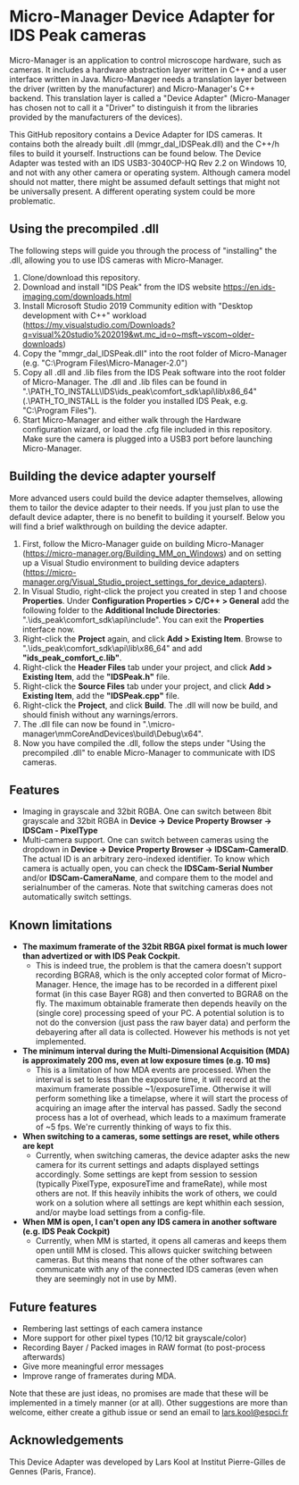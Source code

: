 # Micro-Manager Device Adapter for IDS Peak cameras
Micro-Manager is an application to control microscope hardware, such as cameras. It includes a hardware abstraction layer written in C++ and a user interface written in Java. Micro-Manager needs a translation layer between the driver (written by the manufacturer) and Micro-Manager's C++ backend. This translation layer is called a "Device Adapter" (Micro-Manager has chosen not to call it a "Driver" to distinguish it from the libraries provided by the manufacturers of the devices).

This GitHub repository contains a Device Adapter for IDS cameras. It contains both the already built .dll (mmgr_dal_IDSPeak.dll) and the C++/h files to build it yourself. Instructions can be found below. The Device Adapter was tested with an IDS USB3-3040CP-HQ Rev 2.2 on Windows 10, and not with any other camera or operating system. Although camera model should not matter, there might be assumed default settings that might not be universally present. A different operating system could be more problematic. 

## Using the precompiled .dll
The following steps will guide you through the process of "installing" the .dll, allowing you to use IDS cameras with Micro-Manager.
1. Clone/download this repository.
2. Download and install "IDS Peak" from the IDS website https://en.ids-imaging.com/downloads.html
3. Install Microsoft Studio 2019 Community edition with "Desktop development with C++" workload (https://my.visualstudio.com/Downloads?q=visual%20studio%202019&wt.mc_id=o~msft~vscom~older-downloads)
4. Copy the "mmgr_dal_IDSPeak.dll" into the root folder of Micro-Manager (e.g. "C:\Program Files\Micro-Manager-2.0")
5. Copy all .dll and .lib files from the IDS Peak software into the root folder of Micro-Manager. The .dll and .lib files can be found in ".\PATH_TO_INSTALL\IDS\ids_peak\comfort_sdk\api\lib\x86_64" (.\PATH_TO_INSTALL is the folder you installed IDS Peak, e.g. "C:\Program Files").
6. Start Micro-Manager and either walk through the Hardware configuration wizard, or load the .cfg file included in this repository. Make sure the camera is plugged into a USB3 port before launching Micro-Manager.

## Building the device adapter yourself
More advanced users could build the device adapter themselves, allowing them to tailor the device adapter to their needs. If you just plan to use the default device adapter, there is no benefit to building it yourself. Below you will find a brief walkthrough on building the device adapter.
1. First, follow the Micro-Manager guide on building Micro-Manager (https://micro-manager.org/Building_MM_on_Windows) and on setting up a Visual Studio environment to building device adapters (https://micro-manager.org/Visual_Studio_project_settings_for_device_adapters).
2. In Visual Studio, right-click the project you created in step 1 and choose **Properties**. Under **Configuration Properties > C/C++ > General** add the following folder to the **Additional Include Directories**: ".\ids_peak\comfort_sdk\api\include". You can exit the **Properties** interface now.
3. Right-click the **Project** again, and click **Add > Existing Item**. Browse to ".\ids_peak\comfort_sdk\api\lib\x86_64" and add **"ids_peak_comfort_c.lib"**.
4. Right-click the **Header Files** tab under your project, and click **Add > Existing Item**, add the **"IDSPeak.h"** file.
5. Right-click the **Source Files** tab under your project, and click **Add > Existing Item**, add the **"IDSPeak.cpp"** file.
6. Right-click the **Project**, and click **Build**. The .dll will now be build, and should finish without any warnings/errors.
7. The .dll file can now be found in ".\micro-manager\mmCoreAndDevices\build\Debug\x64".
8. Now you have compiled the .dll, follow the steps under "Using the precompiled .dll" to enable Micro-Manager to communicate with IDS cameras.

## Features
- Imaging in grayscale and 32bit RGBA. One can switch between 8bit grayscale and 32bit RGBA in **Device -> Device Property Browser -> IDSCam - PixelType**
- Multi-camera support. One can switch between cameras using the dropdown in **Device -> Device Property Browser -> IDSCam-CameraID**. The actual ID is an arbitrary zero-indexed identifier. To know which camera is actually open, you can check the **IDSCam-Serial Number** and/or **IDSCam-CameraName**, and compare them to the model and serialnumber of the cameras. Note that switching cameras does not automatically switch settings.

## Known limitations
- **The maximum framerate of the 32bit RBGA pixel format is much lower than advertized or with IDS Peak Cockpit.**
  - This is indeed true, the problem is that the camera doesn't support recording BGRA8, which is the only accepted color format of Micro-Manager. Hence, the image has to be recorded in a different pixel format (in this case Bayer RG8) and then converted to BGRA8 on the fly. The maximum obtainable framerate then depends heavily on the (single core) processing speed of your PC. A potential solution is to not do the conversion (just pass the raw bayer data) and perform the debayering after all data is collected. However his methods is not yet implemented.
- **The minimum interval during the Multi-Dimensional Acquisition (MDA) is approximately 200 ms, even at low exposure times (e.g. 10 ms)**
  - This is a limitation of how MDA events are processed. When the interval is set to less than the exposure time, it will record at the maximum framerate possible ~1/exposureTime. Otherwise it will perform something like a timelapse, where it will start the process of acquiring an image after the interval has passed. Sadly the second process has a lot of overhead, which leads to a maximum framerate of ~5 fps. We're currently thinking of ways to fix this.
- **When switching to a cameras, some settings are reset, while others are kept**
  - Currently, when switching cameras, the device adapter asks the new camera for its current settings and adapts displayed settings accordingly. Some settings are kept from session to session (typically PixelType, exposureTime and frameRate), while most others are not. If this heavily inhibits the work of others, we could work on a solution where all settings are kept whithin each session, and/or maybe load settings from a config-file.
- **When MM is open, I can't open any IDS camera in another software (e.g. IDS Peak Cockpit)**
  - Currently, when MM is started, it opens all cameras and keeps them open untill MM is closed. This allows quicker switching between cameras. But this means that none of the other softwares can communicate with any of the connected IDS cameras (even when they are seemingly not in use by MM).

## Future features
- Rembering last settings of each camera instance
- More support for other pixel types (10/12 bit grayscale/color)
- Recording Bayer / Packed images in RAW format (to post-process afterwards)
- Give more meaningful error messages
- Improve range of framerates during MDA.

Note that these are just ideas, no promises are made that these will be implemented in a timely manner (or at all). Other suggestions are more than welcome, either create a github issue or send an email to lars.kool@espci.fr

## Acknowledgements
This Device Adapter was developed by Lars Kool at Institut Pierre-Gilles de Gennes (Paris, France).